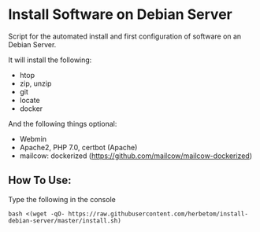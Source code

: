 # Install Software on Debian Server


Script for the automated install and first configuration of software on an Debian Server.

It will install the following:
- htop
- zip, unzip
- git
- locate
- docker


And the following things optional:
- Webmin
- Apache2, PHP 7.0, certbot (Apache)
- mailcow: dockerized (https://github.com/mailcow/mailcow-dockerized)


## How To Use:

Type the following in the console

`bash <(wget -qO- https://raw.githubusercontent.com/herbetom/install-debian-server/master/install.sh)`
